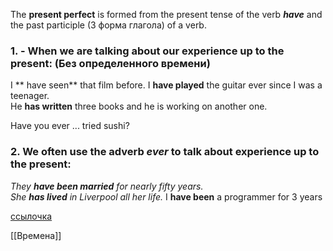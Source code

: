 The **present perfect** is formed from the present tense of the verb _**have**_ and the past participle (3 форма глагола) of a verb.
### 1. - When we are talking about our **experience up to the present**: (Без определенного времени)

I ** have seen** that film before.
I **have played** the guitar ever since I was a teenager.  
He **has written** three books and he is working on another one.

Have you ever ... tried sushi?
### 2. We often use the adverb _**ever**_ to talk about experience up to the present:

_They **have been married** for nearly fifty years.  
She **has lived** in Liverpool all her life._
I **have been** a programmer for 3 years

[ссылочка](https://learnenglish.britishcouncil.org/grammar/english-grammar-reference/present-perfect)

[[Времена]]